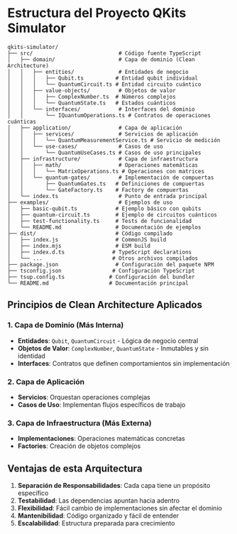 # Estructura del Proyecto QKits Simulator

```
qkits-simulator/
├── src/                           # Código fuente TypeScript
│   ├── domain/                    # Capa de dominio (Clean Architecture)
│   │   ├── entities/              # Entidades de negocio
│   │   │   ├── Qubit.ts          # Entidad qubit individual
│   │   │   └── QuantumCircuit.ts # Entidad circuito cuántico
│   │   ├── value-objects/         # Objetos de valor
│   │   │   ├── ComplexNumber.ts  # Números complejos
│   │   │   └── QuantumState.ts   # Estados cuánticos
│   │   └── interfaces/            # Interfaces del dominio
│   │       └── IQuantumOperations.ts # Contratos de operaciones cuánticas
│   ├── application/               # Capa de aplicación
│   │   ├── services/              # Servicios de aplicación
│   │   │   └── QuantumMeasurementService.ts # Servicio de medición
│   │   └── use-cases/             # Casos de uso
│   │       └── QuantumUseCases.ts # Casos de uso principales
│   ├── infrastructure/            # Capa de infraestructura
│   │   ├── math/                  # Operaciones matemáticas
│   │   │   └── MatrixOperations.ts # Operaciones con matrices
│   │   └── quantum-gates/         # Implementación de compuertas
│   │       ├── QuantumGates.ts   # Definiciones de compuertas
│   │       └── GateFactory.ts    # Factory de compuertas
│   └── index.ts                   # Punto de entrada principal
├── examples/                      # Ejemplos de uso
│   ├── basic-qubit.ts            # Ejemplo básico con qubits
│   ├── quantum-circuit.ts        # Ejemplo de circuitos cuánticos
│   ├── test-functionality.ts     # Tests de funcionalidad
│   └── README.md                 # Documentación de ejemplos
├── dist/                         # Código compilado
│   ├── index.js                  # CommonJS build
│   ├── index.mjs                 # ESM build
│   ├── index.d.ts               # TypeScript declarations
│   └── ...                      # Otros archivos compilados
├── package.json                  # Configuración del paquete NPM
├── tsconfig.json                # Configuración TypeScript
├── tsup.config.ts              # Configuración del bundler
└── README.md                   # Documentación principal
```

## Principios de Clean Architecture Aplicados

### 1. Capa de Dominio (Más Interna)
- **Entidades**: `Qubit`, `QuantumCircuit` - Lógica de negocio central
- **Objetos de Valor**: `ComplexNumber`, `QuantumState` - Inmutables y sin identidad
- **Interfaces**: Contratos que definen comportamientos sin implementación

### 2. Capa de Aplicación
- **Servicios**: Orquestan operaciones complejas
- **Casos de Uso**: Implementan flujos específicos de trabajo

### 3. Capa de Infraestructura (Más Externa)
- **Implementaciones**: Operaciones matemáticas concretas
- **Factories**: Creación de objetos complejos

## Ventajas de esta Arquitectura

1. **Separación de Responsabilidades**: Cada capa tiene un propósito específico
2. **Testabilidad**: Las dependencias apuntan hacia adentro
3. **Flexibilidad**: Fácil cambio de implementaciones sin afectar el dominio
4. **Mantenibilidad**: Código organizado y fácil de entender
5. **Escalabilidad**: Estructura preparada para crecimiento
